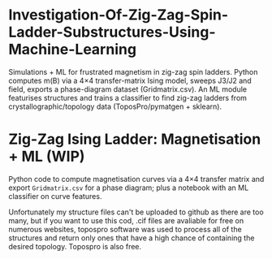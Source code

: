 # Investigation-Of-Zig-Zag-Spin-Ladder-Substructures-Using-Machine-Learning
Simulations + ML for frustrated magnetism in zig-zag spin ladders. Python computes m(B) via a 4×4 transfer-matrix Ising model, sweeps J3/J2 and field, exports a phase-diagram dataset (Gridmatrix.csv). An ML module featurises structures and trains a classifier to find zig-zag ladders from crystallographic/topology data (ToposPro/pymatgen + sklearn).
# Zig-Zag Ising Ladder: Magnetisation + ML (WIP)

Python code to compute magnetisation curves via a 4×4 transfer matrix and export `Gridmatrix.csv` for a phase diagram; plus a notebook with an ML classifier on curve features.

Unfortunately my structure files can't be uploaded to github as there are too many, but if you want to use this cod, .cif files are avaliable for free on numerous websites, topospro software was used to process all of the structures and return only ones that have a high chance of containing the desired topology. Topospro is also free. 

